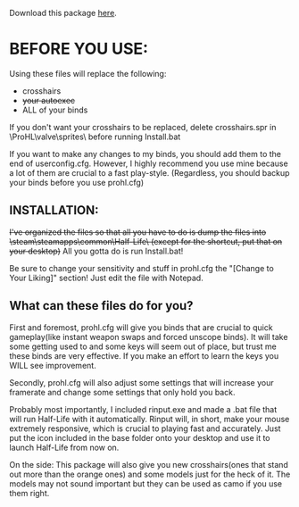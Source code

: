 Download this package [here](https://www.dropbox.com/sh/wxe7gcxc60ja4ug/AAAT-MJrZc2cK_6Z50wc1uCma?dl=1).

# BEFORE YOU USE:

Using these files will replace the following:
- crosshairs
- ~~your autoexec~~
- ALL of your binds

If you don't want your crosshairs to be replaced, delete crosshairs.spr in \ProHL\valve\sprites\ before running Install.bat

If you want to make any changes to my binds, you should add them to the end of userconfig.cfg. However, I highly recommend you use mine because a lot of them are crucial to a fast play-style. (Regardless, you should backup your binds before you use prohl.cfg)

## INSTALLATION:

~~I've organized the files so that all you have to do is dump the files into \steam\steamapps\common\Half-Life\ (except for the shortcut, put that on your desktop)~~ All you gotta do is run Install.bat!

Be sure to change your sensitivity and stuff in prohl.cfg the "[Change to Your Liking]" section! Just edit the file with Notepad.

## What can these files do for you?

First and foremost, prohl.cfg will give you binds that are crucial to quick gameplay(like instant weapon swaps and forced unscope binds). It will take some getting used to and some keys will seem out of place, but trust me these binds are very effective. If you make an effort to learn the keys you WILL see improvement.

Secondly, prohl.cfg will also adjust some settings that will increase your framerate and change some settings that only hold you back. 

Probably most importantly, I included rinput.exe and made a .bat file that will run Half-Life with it automatically. Rinput will, in short, make your mouse extremely responsive, which is crucial to playing fast and accurately. Just put the icon included in the base folder onto your desktop and use it to launch Half-Life from now on.

On the side: This package will also give you new crosshairs(ones that stand out more than the orange ones) and some models just for the heck of it. The models may not sound important but they can be used as camo if you use them right.